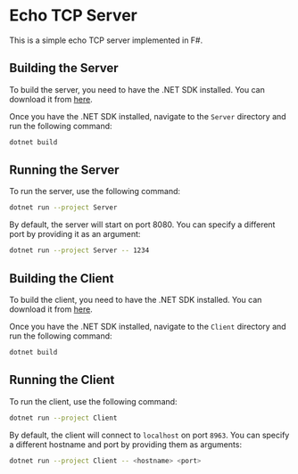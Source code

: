 # Echo TCP Server

This is a simple echo TCP server implemented in F#.

## Building the Server

To build the server, you need to have the .NET SDK installed. You can download it from [here](https://dotnet.microsoft.com/download).

Once you have the .NET SDK installed, navigate to the `Server` directory and run the following command:

```sh
dotnet build
```

## Running the Server

To run the server, use the following command:

```sh
dotnet run --project Server
```

By default, the server will start on port 8080. You can specify a different port by providing it as an argument:

```sh
dotnet run --project Server -- 1234
```


## Building the Client

To build the client, you need to have the .NET SDK installed. You can download it from [here](https://dotnet.microsoft.com/download).

Once you have the .NET SDK installed, navigate to the `Client` directory and run the following command:

```sh
dotnet build
```

## Running the Client

To run the client, use the following command:

```sh
dotnet run --project Client
```

By default, the client will connect to `localhost` on port `8963`. You can specify a different hostname and port by providing them as arguments:

```sh
dotnet run --project Client -- <hostname> <port>
```